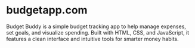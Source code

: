 # budgetapp.com
Budget Buddy is a simple budget tracking app to help manage expenses, set goals, and visualize spending. Built with HTML, CSS, and JavaScript, it features a clean interface and intuitive tools for smarter money habits.
